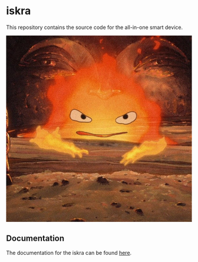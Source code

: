 # iskra
This repository contains the source code for the all-in-one smart device.

![Iskra Image](docs/images/iskra.jpg) 

## Documentation

The documentation for the iskra can be found [here](docs/overview.md).